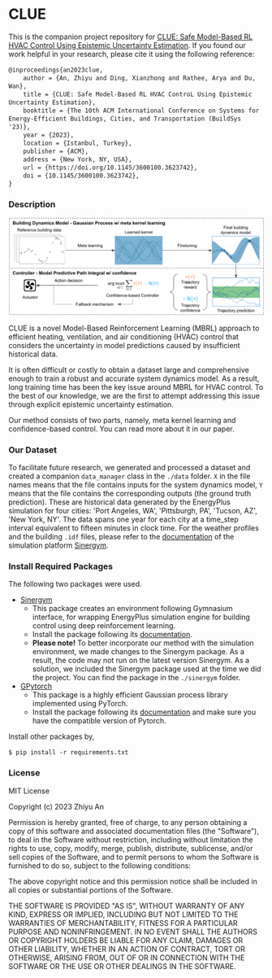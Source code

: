# CLUE

This is the companion project repository for [CLUE: Safe Model-Based RL HVAC Control Using Epistemic Uncertainty Estimation](). If you found our work helpful in your research, please cite it using the following reference:

```
@inproceedings{an2023clue,
    author = {An, Zhiyu and Ding, Xianzhong and Rathee, Arya and Du, Wan},
    title = {CLUE: Safe Model-Based RL HVAC ControL Using Epistemic Uncertainty Estimation},
    booktitle = {The 10th ACM International Conference on Systems for Energy-Efficient Buildings, Cities, and Transportation (BuildSys '23)},
    year = {2023},
    location = {Istanbul, Turkey},
    publisher = {ACM},
    address = {New York, NY, USA},
    url = {https://doi.org/10.1145/3600100.3623742},
    doi = {10.1145/3600100.3623742},
}
```

### Description

![images/overview.png](images/overview.png)

CLUE is a novel Model-Based Reinforcement Learning (MBRL) approach to efficient heating, ventilation, and air conditioning (HVAC) control that considers the uncertainty in model predictions caused by insufficient historical data.

It is often difficult or costly to obtain a dataset large and comprehensive enough to train a robust and accurate system dynamics model. As a result, long training time has been the key issue around MBRL for HVAC control. To the best of our knowledge, we are the first to attempt addressing this issue through explicit epistemic uncertainty estimation.

Our method consists of two parts, namely, meta kernel learning and confidence-based control. You can read more about it in our paper.

### Our Dataset

To facilitate future research, we generated and processed a dataset and created a companion `data_manager` class in the `./data` folder. `X` in the file names means that the file contains inputs for the system dynamics model, `Y` means that the file contains the corresponding outputs (the ground truth prediction). These are historical data generated by the EnergyPlus simulation for four cities: 'Port Angeles, WA', 'Pittsburgh, PA', 'Tucson, AZ', 'New York, NY'. The data spans one year for each city at a time_step interval equivalent to fifteen minutes in clock time. For the weather profiles and the building `.idf` files, please refer to the [documentation](https://ugr-sail.github.io/sinergym/compilation/main/index.html) of the simulation platform [Sinergym](https://github.com/ugr-sail/sinergym).

### Install Required Packages
The following two packages were used.    
- [Sinergym](https://github.com/ugr-sail/sinergym)
    - This package creates an environment following Gymnasium interface, for wrapping EnergyPlus simulation engine for building control using deep reinforcement learning.
    - Install the package following its [documentation](https://ugr-sail.github.io/sinergym/compilation/main/index.html).
    - **Please note!** To better incorporate our method with the simulation environment, we made changes to the Sinergym package. As a result, the code may not run on the latest version Sinergym. As a solution, we included the Sinergym package used at the time we did the project. You can find the package in the `./sinergym` folder.
- [GPytorch](https://github.com/cornellius-gp/gpytorch)
    - This package is a highly efficient Gaussian process library implemented using PyTorch.
    - Install the package following its [documentation](https://docs.gpytorch.ai/en/latest/) and make sure you have the compatible version of Pytorch.

Install other packages by, 
```
$ pip install -r requirements.txt
``` 

### License

MIT License

Copyright (c) 2023 Zhiyu An

Permission is hereby granted, free of charge, to any person obtaining a copy
of this software and associated documentation files (the "Software"), to deal
in the Software without restriction, including without limitation the rights
to use, copy, modify, merge, publish, distribute, sublicense, and/or sell
copies of the Software, and to permit persons to whom the Software is
furnished to do so, subject to the following conditions:

The above copyright notice and this permission notice shall be included in all
copies or substantial portions of the Software.

THE SOFTWARE IS PROVIDED "AS IS", WITHOUT WARRANTY OF ANY KIND, EXPRESS OR
IMPLIED, INCLUDING BUT NOT LIMITED TO THE WARRANTIES OF MERCHANTABILITY,
FITNESS FOR A PARTICULAR PURPOSE AND NONINFRINGEMENT. IN NO EVENT SHALL THE
AUTHORS OR COPYRIGHT HOLDERS BE LIABLE FOR ANY CLAIM, DAMAGES OR OTHER
LIABILITY, WHETHER IN AN ACTION OF CONTRACT, TORT OR OTHERWISE, ARISING FROM,
OUT OF OR IN CONNECTION WITH THE SOFTWARE OR THE USE OR OTHER DEALINGS IN THE
SOFTWARE.